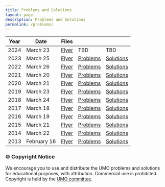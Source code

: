 ```yaml
---
title: Problems and Solutions
layout: page
description: Problems and Solutions
permalink: /problems/
---
```


| Year | Date | Files |  |  |
| --- | --- | --- | --- | --- |
| 2024 | March 23 | [Flyer](/doc/2024-umo-flyer.pdf) | TBD | TBD |
| 2023 | March 25 | [Flyer](/doc/2023-umo-flyer.pdf) | [Problems](/doc/2023UtahMathOlympiad.pdf) | [Solutions](/doc/2023UtahMathOlympiadSolutions.pdf) |
| 2022 | March 26 | [Flyer](/doc/2022-umo-flyer.pdf) | [Problems](/doc/2022UtahMathOlympiad.pdf) | [Solutions](/doc/2022UtahMathOlympiadSolutions.pdf) |
| 2021 | March 20 | [Flyer](/doc/2021-umo-flyer.pdf) | [Problems](/doc/2021UtahMathOlympiad.pdf) | [Solutions](/doc/2021UtahMathOlympiadSolutions.pdf) |
| 2020 | March 21 | [Flyer](/doc/2020-umo-flyer.pdf) | [Problems](/doc/2020UtahMathOlympiad.pdf) | [Solutions](/doc/2020UtahMathOlympiadSolutions.pdf) |
| 2019 | March 23 | [Flyer](/doc/2019-umo-flyer.pdf) | [Problems](/doc/2019UtahMathOlympiad.pdf) | [Solutions](/doc/2019UtahMathOlympiadSolutions.pdf) |
| 2018 | March 24 | [Flyer](/doc/2018-umo-flyer.pdf) | [Problems](/doc/2018UtahMathOlympiad.pdf) | [Solutions](/doc/2018UtahMathOlympiadSolutions.pdf) |
| 2017 | March 18 | [Flyer](/doc/2017-umo-flyer.pdf) | [Problems](/doc/2017UtahMathOlympiad.pdf) | [Solutions](/doc/2017UtahMathOlympiadSolutions.pdf) |
| 2016 | March 19 | [Flyer](/doc/2016-umo-flyer.pdf) | [Problems](/doc/2016UtahMathOlympiad.pdf) | [Solutions](/doc/2016UtahMathOlympiadSolutions.pdf) |
| 2015 | March 21 | [Flyer](/doc/2015-umo-flyer.pdf) | [Problems](/doc/2015UtahMathOlympiad.pdf) | [Solutions](/doc/2015UtahMathOlympiadSolutions.pdf) |
| 2014 | March 22 | [Flyer](/doc/2014-umo-flyer.pdf) | [Problems](/doc/2014UtahMathOlympiad.pdf) | [Solutions](/doc/2014UtahMathOlympiadSolutions.pdf) |
| 2013 | February 16 | [Flyer](/doc/2013-umo-flyer.pdf) | [Problems](/doc/2013UtahMathOlympiad.pdf) | [Solutions](/doc/2013UtahMathOlympiadSolutions.pdf) |

### © Copyright Notice

We encourage you to use and distribute the UMO problems and solutions for educational purposes, with attribution. Commercial use is prohibited.
Copyright is held by the [UMO committee](../about).
